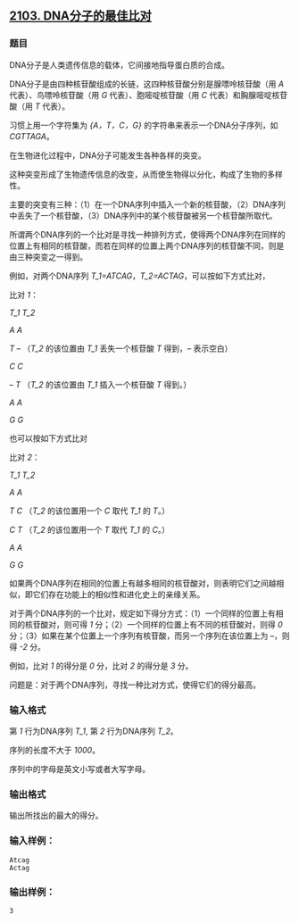 ## [2103. DNA分子的最佳比对](https://www.acwing.com/problem/content/2105/)

### 题目

DNA分子是人类遗传信息的载体，它间接地指导蛋白质的合成。

DNA分子是由四种核苷酸组成的长链，这四种核苷酸分别是腺嘌呤核苷酸（用 *A* 代表）、鸟嘌呤核苷酸（用 *G* 代表）、胞嘧啶核苷酸（用 *C* 代表）和胸腺嘧啶核苷酸（用 *T* 代表）。

习惯上用一个字符集为 *{A，T，C，G}* 的字符串来表示一个DNA分子序列，如 *CGTTAGA*。

在生物进化过程中，DNA分子可能发生各种各样的突变。

这种突变形成了生物遗传信息的改变，从而使生物得以分化，构成了生物的多样性。

主要的突变有三种：（1）在一个DNA序列中插入一个新的核苷酸，（2）DNA序列中丢失了一个核苷酸，（3）DNA序列中的某个核苷酸被另一个核苷酸所取代。

所谓两个DNA序列的一个比对是寻找一种排列方式，使得两个DNA序列在同样的位置上有相同的核苷酸，而若在同样的位置上两个DNA序列的核苷酸不同，则是由三种突变之一得到。

例如，对两个DNA序列 *T_1=ATCAG*，*T_2=ACTAG*，可以按如下方式比对，

比对 *1*：

*T_1* *T_2*

*A* *A*

*T* *–* （*T_2* 的该位置由 *T_1* 丢失一个核苷酸 *T* 得到，*–* 表示空白）

*C* *C*

*–* *T* （*T_2* 的该位置由 *T_1* 插入一个核苷酸 *T* 得到。）

*A* *A*

*G* *G*

也可以按如下方式比对

比对 *2*：

*T_1* *T_2*

*A* *A*

*T* *C* （*T_2* 的该位置用一个 *C* 取代 *T_1* 的 *T*。）

*C* *T* （*T_2* 的该位置用一个 *T* 取代 *T_1* 的 *C*。）

*A* *A*

*G* *G*

如果两个DNA序列在相同的位置上有越多相同的核苷酸对，则表明它们之间越相似，即它们存在功能上的相似性和进化史上的亲缘关系。

对于两个DNA序列的一个比对，规定如下得分方式：（1）一个同样的位置上有相同的核苷酸对，则可得 *1* 分；（2）一个同样的位置上有不同的核苷酸对，则得 *0* 分；（3）如果在某个位置上一个序列有核苷酸，而另一个序列在该位置上为 *–*，则得 *-2* 分。

例如，比对 *1* 的得分是 *0* 分，比对 *2* 的得分是 *3* 分。

问题是：对于两个DNA序列，寻找一种比对方式，使得它们的得分最高。

### 输入格式

第 *1* 行为DNA序列 *T_1*, 第 *2* 行为DNA序列 *T_2*。

序列的长度不大于 *1000*。

序列中的字母是英文小写或者大写字母。

### 输出格式

输出所找出的最大的得分。

### 输入样例：

```
Atcag
Actag
```

### 输出样例：

```
3
```
